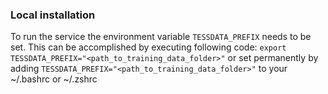 ### Local installation
To run the service the environment variable `TESSDATA_PREFIX` needs to be set. This can be accomplished by executing following code:
```export TESSDATA_PREFIX="<path_to_training_data_folder>"```
or set permanently by adding
```TESSDATA_PREFIX="<path_to_training_data_folder>"```
to your ~/.bashrc or ~/.zshrc